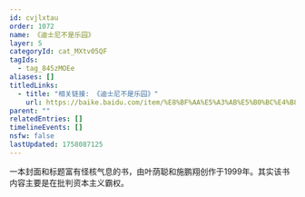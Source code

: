 ```yaml
---
id: cvjlxtau
order: 1072
name: 《迪士尼不是乐园》
layer: 5
categoryId: cat_MXtv05QF
tagIds:
  - tag_845zMOEe
aliases: []
titledLinks:
  - title: "相关链接: 《迪士尼不是乐园》"
    url: https://baike.baidu.com/item/%E8%BF%AA%E5%A3%AB%E5%B0%BC%E4%B8%8D%E6%98%AF%E4%B9%90%E5%9B%AD/12289248
parent: ""
relatedEntries: []
timelineEvents: []
nsfw: false
lastUpdated: 1758087125
---
```


一本封面和标题富有怪核气息的书，由叶荫聪和施鹏翔创作于1999年。其实该书内容主要是在批判资本主义霸权。